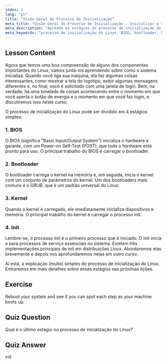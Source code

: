 ```yaml
---
index: 1
lang: "pt"
title: "Visão Geral do Processo de Inicialização"
meta_title: "Visão Geral do Processo de Inicialização - Inicializar o Sistema"
meta_description: "Aprenda os estágios do processo de inicialização do Linux: BIOS, bootloader, kernel e init. Entenda como o Linux inicia desde o ligar até o login. Guia essencial para iniciantes em Linux."
meta_keywords: "processo de inicialização do Linux, BIOS, bootloader, kernel, init, tutorial de Linux, guia de Linux, iniciante"
---
```


## Lesson Content

Agora que temos uma boa compreensão de alguns dos componentes importantes do Linux, vamos juntá-los aprendendo sobre como o sistema inicializa. Quando você liga sua máquina, ela faz algumas coisas interessantes, como mostrar a tela do logotipo, exibir algumas mensagens diferentes e, no final, você é solicitado com uma janela de login. Bem, na verdade, há uma tonelada de coisas acontecendo entre o momento em que você aperta o botão de energia e o momento em que você faz login, e discutiremos isso neste curso.

O processo de inicialização do Linux pode ser dividido em 4 estágios simples:

### 1. BIOS

O BIOS (significa "Basic Input/Output System") inicializa o hardware e garante, com um Power-on Self-Test (POST), que todo o hardware está pronto para uso. O principal trabalho do BIOS é carregar o bootloader.

### 2. Bootloader

O bootloader carrega o kernel na memória e, em seguida, inicia o kernel com um conjunto de parâmetros do kernel. Um dos bootloaders mais comuns é o GRUB, que é um padrão universal do Linux.

### 3. Kernel

Quando o kernel é carregado, ele imediatamente inicializa dispositivos e memória. O principal trabalho do kernel é carregar o processo init.

### 4. Init

Lembre-se, o processo init é o primeiro processo que é iniciado. O Init inicia e para processos de serviço essenciais no sistema. Existem três implementações principais de init em distribuições Linux. Abordaremos elas brevemente e depois nos aprofundaremos nelas em outro curso.

Aí está, a explicação (muito) simples do processo de inicialização do Linux. Entraremos em mais detalhes sobre esses estágios nas próximas lições.

## Exercise

Reboot your system and see if you can spot each step as your machine boots up.

## Quiz Question

Qual é o último estágio no processo de inicialização do Linux?

## Quiz Answer

init
